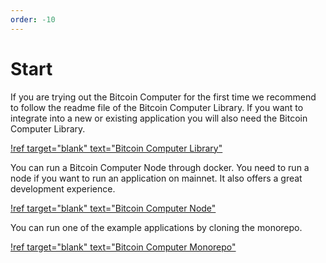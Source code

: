 ```yaml
---
order: -10
---
```



# Start


If you are trying out the Bitcoin Computer for the first time we recommend to follow the readme file of the Bitcoin Computer Library. If you want to integrate into a new or existing application you will also need the Bitcoin Computer Library.

[!ref target="blank" text="Bitcoin Computer Library"](https://www.npmjs.com/package/@bitcoin-computer/lib)

You can run a Bitcoin Computer Node through docker. You need to run a node if you want to run an application on mainnet. It also offers a great development experience.

[!ref target="blank" text="Bitcoin Computer Node"](https://github.com/bitcoin-computer/monorepo/tree/main/packages/node#readme)

You can run one of the example applications by cloning the monorepo.

[!ref target="blank" text="Bitcoin Computer Monorepo"](https://github.com/bitcoin-computer/monorepo#readme)
